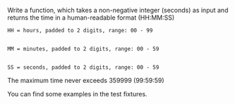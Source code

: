 

Write a function, which takes a non-negative integer (seconds) as input and returns the time in a human-readable format (HH:MM:SS)

    HH = hours, padded to 2 digits, range: 00 - 99
    
    
    MM = minutes, padded to 2 digits, range: 00 - 59
    
    
    SS = seconds, padded to 2 digits, range: 00 - 59

    
The maximum time never exceeds 359999 (99:59:59)


You can find some examples in the test fixtures.
